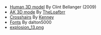 - [Human 3D model](https://opengameart.org/content/base-human-models-low-poly "CC-BY 3.0")
  By Clint Bellanger (2009)
- [AK 3D mode](https://opengameart.org/content/ak "CC0") By
  [TheLoafbrr](https://twitter.com/TheLoafbrr)
- [Crosshairs](https://kenney.nl/assets/crosshair-pack "CC0") By
  [Kenney](https://kenney.nl/)
- [Fonts](https://godotengine.org/asset-library/asset/316 "MIT") By dalton5000
- [explosion_13.png](https://opengameart.org/content/fire-explosion "CC0")
